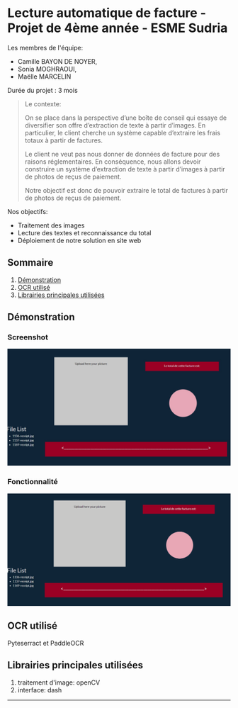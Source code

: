# Lecture automatique de facture - Projet de 4ème année - ESME Sudria
Les membres de l'équipe:
* Camille BAYON DE NOYER, 
* Sonia MOGHRAOUI, 
* Maëlle MARCELIN

Durée du projet : 3 mois

> Le contexte:  
> 
> On se place dans la perspective d’une boîte de conseil qui essaye de diversifier son offre d’extraction de texte à partir d’images. En particulier, le client cherche un système capable d’extraire les frais totaux à partir de factures. 
> 
> Le client ne veut pas nous donner de données de facture pour des raisons réglementaires. En conséquence, nous allons devoir construire un système d’extraction de texte à partir d’images à partir de photos de reçus de paiement.
> 
> Notre objectif est donc de pouvoir extraire le total de factures à partir de photos de reçus de paiement.

Nos objectifs:
*	Traitement des images
*	Lecture des textes et reconnaissance du total
*	Déploiement de notre solution en site web

## Sommaire
1. [Démonstration](#demo)
2. [OCR utilisé](#ocr)
3. [Librairies principales utilisées](#lib)


## Démonstration <a name="demo"></a>
### Screenshot
![Image text](/asset/git/photo_interface.jpg)

### Fonctionnalité
![Image text](/asset/git/animation_interface.gif)

## OCR utilisé <a name="ocr"></a>
Pyteserract et PaddleOCR

## Librairies principales utilisées <a name="lib"></a>
1. traitement d'image: openCV
2. interface: dash




<hr>

